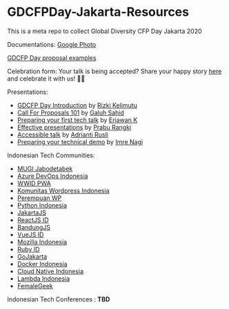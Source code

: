 # GDCFPDay-Jakarta-Resources
This is a meta repo to collect Global Diversity CFP Day Jakarta 2020

Documentations: 
[Google Photo](https://photos.app.goo.gl/7JU65vqYbgPuo1sAA)

[GDCFP Day proposal examples](https://www.globaldiversitycfpday.com/proposals)

Celebration form: 
Your talk is being accepted? Share your happy story [here](https://docs.google.com/forms/d/e/1FAIpQLSeK3XwjuJAAXXO3bimAGK82or9LQZxhrnuxvCNoj2Xt9hkOLA/viewform) and celebrate it with us! 🎉🎉

Presentations: 
- [GDCFP Day Introduction](https://drive.google.com/file/d/147-dr--ZduAMxfnsfOImonb0v1C5AB_K/view) by [Rizki Kelimutu](https://twitter.com/kelimuttu/)
- [Call For Proposals 101](https://speakerdeck.com/galuhsahid/call-for-proposals-101) by [Galuh Sahid](https://twitter.com/galuhsahid)
- [Preparing your first tech talk](https://onedrive.live.com/redir?resid=BA7EEC517E94914F!109634&authkey=!AFGS6Io4jYxrMBM&ithint=file%2cpptx&e=ZaBvGS) by [Eriawan K](https://twitter.com/erikuma)
- [Effective presentations](https://docs.google.com/presentation/d/1-V7Ip9Wb1Rnrgj6_AUrHqR1tpYPGgynhtvUuclW737Q/edit?usp=sharing) by [Prabu Rangki](https://twitter.com/praburangki)
- [Accessible talk](https://accessible-talk-slide.netlify.com/) by [Adrianti Rusli](https://twitter.com/adriantirusli)
- [Preparing your technical demo](https://docs.google.com/presentation/d/1XXTwU33ZmiLk90C8TTwlHtq3s2ytSME-Su1OYzM36dI/edit#slide=id.p6) by [Imre Nagi](https://twitter.com/imrenagi)

Indonesian Tech Communities:
- [MUGI Jabodetabek](https://www.meetup.com/MIcrosoft-UserGroup-Indonesia-charter-Jadetabek/)
- [Azure DevOps Indonesia](https://www.meetup.com/Azure-DevOps-Indonesia/)
- [WWID PWA](https://t.me/wwwid_pwa)
- [Komunitas Wordpress Indonesia](https://wp-id.org)
- [Perempuan WP](https://twitter.com/PerempuanWP)
- [Python Indonesia](https://twitter.com/id_python)
- [JakartaJS](https://twitter.com/jakartajs)
- [ReactJS ID](https://twitter.com/reactjsid)
- [BandungJS](https://twitter.com/javascriptbdg)
- [VueJS ID](http://twitter.com/vuejs_id)
- [Mozilla Indonesia](https://twitter.com/ID_Mozilla)
- [Ruby ID](https://twitter.com/id_ruby)
- [GoJakarta](https://www.meetup.com/GoJakarta/)
- [Docker Indonesia](https://www.meetup.com/Docker-Indonesia/)
- [Cloud Native Indonesia](https://github.com/cloudnative-id/meetups)
- [Lambda Indonesia](https://www.meetup.com/lambda-indonesia/)
- [FemaleGeek](https://www.meetup.com/FemaleGeek/)

Indonesian Tech Conferences : 
**TBD**
